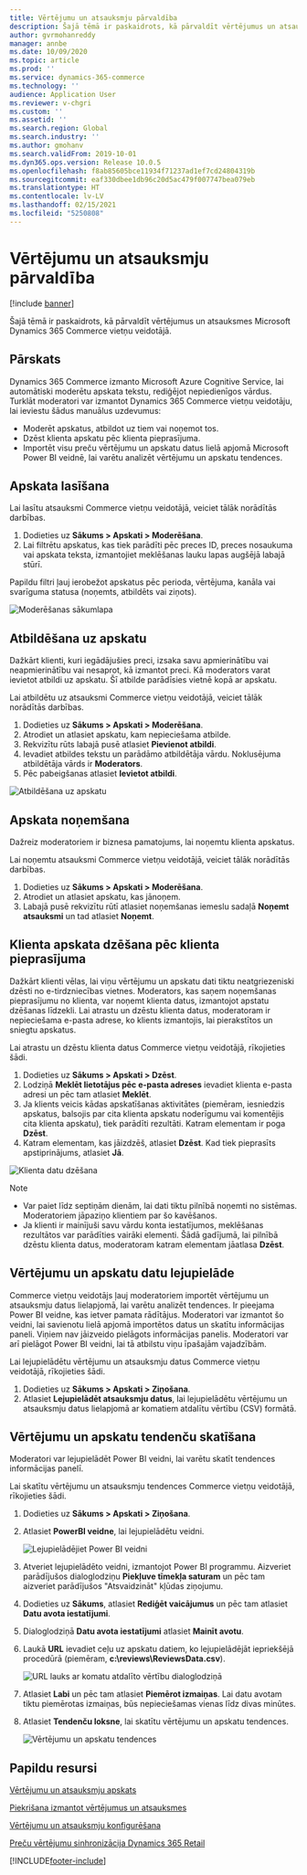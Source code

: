 ```yaml
---
title: Vērtējumu un atsauksmju pārvaldība
description: Šajā tēmā ir paskaidrots, kā pārvaldīt vērtējumus un atsauksmes Microsoft Dynamics 365 Commerce vietņu veidotājā.
author: gvrmohanreddy
manager: annbe
ms.date: 10/09/2020
ms.topic: article
ms.prod: ''
ms.service: dynamics-365-commerce
ms.technology: ''
audience: Application User
ms.reviewer: v-chgri
ms.custom: ''
ms.assetid: ''
ms.search.region: Global
ms.search.industry: ''
ms.author: gmohanv
ms.search.validFrom: 2019-10-01
ms.dyn365.ops.version: Release 10.0.5
ms.openlocfilehash: f8ab85605bce11934f71237ad1ef7cd24804319b
ms.sourcegitcommit: eaf330dbee1db96c20d5ac479f007747bea079eb
ms.translationtype: HT
ms.contentlocale: lv-LV
ms.lasthandoff: 02/15/2021
ms.locfileid: "5250808"
---
```

# <a name="manage-ratings-and-reviews"></a>Vērtējumu un atsauksmju pārvaldība

[!include [banner](includes/banner.md)]

Šajā tēmā ir paskaidrots, kā pārvaldīt vērtējumus un atsauksmes Microsoft Dynamics 365 Commerce vietņu veidotājā.

## <a name="overview"></a>Pārskats

Dynamics 365 Commerce izmanto Microsoft Azure Cognitive Service, lai automātiski moderētu apskata tekstu, rediģējot nepiedienīgos vārdus. Turklāt moderatori var izmantot Dynamics 365 Commerce vietņu veidotāju, lai ieviestu šādus manuālus uzdevumus:

- Moderēt apskatus, atbildot uz tiem vai noņemot tos.
- Dzēst klienta apskatu pēc klienta pieprasījuma.
- Importēt visu preču vērtējumu un apskatu datus lielā apjomā Microsoft Power BI veidnē, lai varētu analizēt vērtējumu un apskatu tendences.

## <a name="read-a-review"></a>Apskata lasīšana 

Lai lasītu atsauksmi Commerce vietņu veidotājā, veiciet tālāk norādītās darbības.

1. Dodieties uz **Sākums \> Apskati \> Moderēšana**.
1. Lai filtrētu apskatus, kas tiek parādīti pēc preces ID, preces nosaukuma vai apskata teksta, izmantojiet meklēšanas lauku lapas augšējā labajā stūrī.

Papildu filtri ļauj ierobežot apskatus pēc perioda, vērtējuma, kanāla vai svarīguma statusa (noņemts, atbildēts vai ziņots).

![Moderēšanas sākumlapa](media/rnr-moderation-home.png) 

## <a name="respond-to-a-review"></a>Atbildēšana uz apskatu 

Dažkārt klienti, kuri iegādājušies preci, izsaka savu apmierinātību vai neapmierinātību vai nesaprot, kā izmantot preci. Kā moderators varat ievietot atbildi uz apskatu. Šī atbilde parādīsies vietnē kopā ar apskatu. 

Lai atbildētu uz atsauksmi Commerce vietņu veidotājā, veiciet tālāk norādītās darbības.

1. Dodieties uz **Sākums \> Apskati \> Moderēšana**.
1. Atrodiet un atlasiet apskatu, kam nepieciešama atbilde.
1. Rekvizītu rūts labajā pusē atlasiet **Pievienot atbildi**.
1. Ievadiet atbildes tekstu un parādāmo atbildētāja vārdu. Noklusējuma atbildētāja vārds ir **Moderators**.
1. Pēc pabeigšanas atlasiet **Ievietot atbildi**.

![Atbildēšana uz apskatu](media/rnr-moderation-response.png) 

## <a name="take-down-a-review"></a>Apskata noņemšana 

Dažreiz moderatoriem ir biznesa pamatojums, lai noņemtu klienta apskatus. 

Lai noņemtu atsauksmi Commerce vietņu veidotājā, veiciet tālāk norādītās darbības.

1. Dodieties uz **Sākums \> Apskati \> Moderēšana**.
1. Atrodiet un atlasiet apskatu, kas jānoņem.
1. Labajā pusē rekvizītu rūtī atlasiet noņemšanas iemeslu sadaļā **Noņemt atsauksmi** un tad atlasiet **Noņemt**.
    
## <a name="delete-a-customers-reviews-at-the-customers-request"></a>Klienta apskata dzēšana pēc klienta pieprasījuma 

Dažkārt klienti vēlas, lai viņu vērtējumu un apskatu dati tiktu neatgriezeniski dzēsti no e-tirdzniecības vietnes. Moderators, kas saņem noņemšanas pieprasījumu no klienta, var noņemt klienta datus, izmantojot apstatu dzēšanas līdzekli. Lai atrastu un dzēstu klienta datus, moderatoram ir nepieciešama e-pasta adrese, ko klients izmantojis, lai pierakstītos un sniegtu apskatus. 

Lai atrastu un dzēstu klienta datus Commerce vietņu veidotājā, rīkojieties šādi.

1. Dodieties uz **Sākums \> Apskati \> Dzēst**.
1. Lodziņā **Meklēt lietotājus pēc e-pasta adreses** ievadiet klienta e-pasta adresi un pēc tam atlasiet **Meklēt**.
1. Ja klients veicis kādas apskatīšanas aktivitātes (piemēram, iesniedzis apskatus, balsojis par cita klienta apskatu noderīgumu vai komentējis cita klienta apskatu), tiek parādīti rezultāti. Katram elementam ir poga **Dzēst**.
1. Katram elementam, kas jāizdzēš, atlasiet **Dzēst**. Kad tiek pieprasīts apstiprinājums, atlasiet **Jā**. 
    
![Klienta datu dzēšana](media/rnr-moderation-delete-reviews.png) 

> [!NOTE]
> - Var paiet līdz septiņām dienām, lai dati tiktu pilnībā noņemti no sistēmas. Moderatoriem jāpaziņo klientiem par šo kavēšanos.
> - Ja klienti ir mainījuši savu vārdu konta iestatījumos, meklēšanas rezultātos var parādīties vairāki elementi. Šādā gadījumā, lai pilnībā dzēstu klienta datus, moderatoram katram elementam jāatlasa **Dzēst**. 

## <a name="download-ratings-and-reviews-data"></a>Vērtējumu un apskatu datu lejupielāde

Commerce vietņu veidotājs ļauj moderatoriem importēt vērtējumu un atsauksmju datus lielapjomā, lai varētu analizēt tendences. Ir pieejama Power BI veidne, kas ietver pamata rādītājus. Moderatori var izmantot šo veidni, lai savienotu lielā apjomā importētos datus un skatītu informācijas paneli. Viņiem nav jāizveido pielāgots informācijas panelis. Moderatori var arī pielāgot Power BI veidni, lai tā atbilstu viņu īpašajām vajadzībām. 

Lai lejupielādētu vērtējumu un atsauksmju datus Commerce vietņu veidotājā, rīkojieties šādi.

1. Dodieties uz **Sākums \> Apskati \> Ziņošana**.
1. Atlasiet **Lejupielādēt atsauksmju datus**, lai lejupielādētu vērtējumu un atsauksmju datus lielapjomā ar komatiem atdalītu vērtību (CSV) formātā.

## <a name="view-ratings-and-reviews-trends"></a>Vērtējumu un apskatu tendenču skatīšana

Moderatori var lejupielādēt Power BI veidni, lai varētu skatīt tendences informācijas panelī.

Lai skatītu vērtējumu un atsauksmju tendences Commerce vietņu veidotājā, rīkojieties šādi.

1. Dodieties uz **Sākums \> Apskati \> Ziņošana**.
1. Atlasiet **PowerBI veidne**, lai lejupielādētu veidni.

    ![Lejupielādējiet Power BI veidni](media/rnr-moderation-reports.png) 

1. Atveriet lejupielādēto veidni, izmantojot Power BI programmu. Aizveriet parādījušos dialoglodziņu **Piekļuve tīmekļa saturam** un pēc tam aizveriet parādījušos "Atsvaidzināt" kļūdas ziņojumu.
1. Dodieties uz **Sākums**, atlasiet **Rediģēt vaicājumus** un pēc tam atlasiet **Datu avota iestatījumi**.
1. Dialoglodziņā **Datu avota iestatījumi** atlasiet **Mainīt avotu**.
1. Laukā **URL** ievadiet ceļu uz apskatu datiem, ko lejupielādējāt iepriekšējā procedūrā (piemēram, **c:\\reviews\\ReviewsData.csv**).

    ![URL lauks ar komatu atdalīto vērtību dialoglodziņā](media/rnr-powerbi-datasource-settings.png) 

1. Atlasiet **Labi** un pēc tam atlasiet **Piemērot izmaiņas**. Lai datu avotam tiktu piemērotas izmaiņas, būs nepieciešamas vienas līdz divas minūtes.
1. Atlasiet **Tendenču loksne**, lai skatītu vērtējumu un apskatu tendences.

    ![Vērtējumu un apskatu tendences](media/rnr-powerbi-dashboard-template.png) 
    
## <a name="additional-resources"></a>Papildu resursi

[Vērtējumu un atsauksmju apskats](ratings-reviews-overview.md)

[Piekrišana izmantot vērtējumus un atsauksmes](opt-in-ratings-reviews.md)

[Vērtējumu un atsauksmju konfigurēšana](configure-ratings-reviews.md)

[Preču vērtējumu sinhronizācija Dynamics 365 Retail](sync-product-ratings.md)


[!INCLUDE[footer-include](../includes/footer-banner.md)]